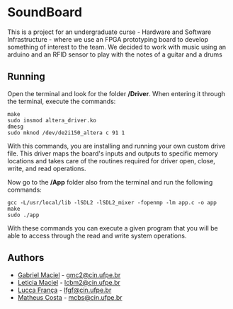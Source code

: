 # SoundBoard
This is a project for an undergraduate curse - Hardware and Software Infrastructure - where we use an FPGA prototyping board to develop something of interest to the team. We decided to work with music using an arduino and an RFID sensor to play with the notes of a guitar and a drums

## Running

Open the terminal and look for the folder __/Driver__. When entering it through the terminal, execute the commands:

	make
	sudo insmod altera_driver.ko
	dmesg
	sudo mknod /dev/de2i150_altera c 91 1
	
With this commands, you are installing and running your own custom drive file. This driver maps the board's inputs and outputs to specific memory locations and takes care of the routines required for driver open, close, write, and read operations.

Now go to the __/App__ folder also from the terminal and run the following commands:

	gcc -L/usr/local/lib -lSDL2 -lSDL2_mixer -fopenmp -lm app.c -o app
	make
	sudo ./app
	
With these commands you can execute a given program that you will be able to access through the read and write system operations.

## Authors

- [Gabriel Maciel](https://github.com/Confucioo) - gmc2@cin.ufpe.br
- [Leticia Maciel](https://github.com/leehmaciel) - lcbm2@cin.ufpe.br
- [Lucca França](https://github.com/luccafgf) - lfgf@cin.ufpe.br
- [Matheus Costa](https://github.com/costa402) - mcbs@cin.ufpe.br

